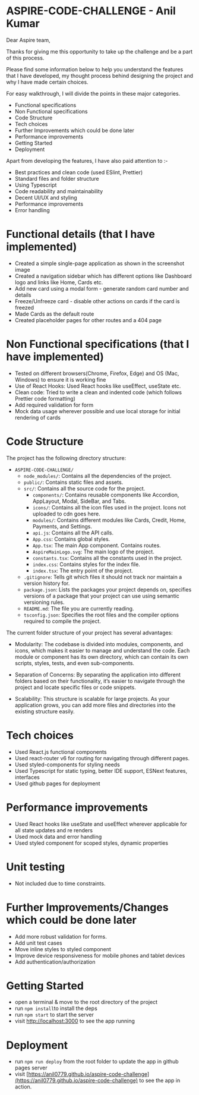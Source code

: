 # ASPIRE-CODE-CHALLENGE - Anil Kumar

Dear Aspire team,

Thanks for giving me this opportunity to take up the challenge and be a part of this process.

Please find some information below to help you understand the features that I have developed, my thought process behind designing the project and why I have made certain choices.

For easy walkthrough, I will divide the points in these major categories.

- Functional specifications
- Non Functional specifications
- Code Structure
- Tech choices
- Further Improvements which could be done later
- Performance improvements
- Getting Started
- Deployment

Apart from developing the features, I have also paid attention to :-

- Best practices and clean code (used ESlint, Prettier)
- Standard files and folder structure
- Using Typescript
- Code readability and maintainability
- Decent UI/UX and styling
- Performance improvements
- Error handling

<a name="functional-specifications"></a>

# Functional details (that I have implemented)

- Created a simple single-page application as shown in the screenshot image
- Created a navigation sidebar which has different options like Dashboard logo and links like Home, Cards etc.
- Add new card using a modal form - generate random card number and details
- Freeze/Unfreeze card - disable other actions on cards if the card is freezed
- Made Cards as the default route
- Created placeholder pages for other routes and a 404 page

# Non Functional specifications (that I have implemented)

- Tested on different browsers(Chrome, Firefox, Edge) and OS (Mac, Windows) to ensure it is working fine
- Use of React Hooks: Used React hooks like useEffect, useState etc.
- Clean code: Tried to write a clean and indented code (which follows Prettier code formatting)
- Add required validation for form
- Mock data usage wherever possible and use local storage for initial rendering of cards

# Code Structure

The project has the following directory structure:

- `ASPIRE-CODE-CHALLENGE/`
  - `node_modules/`: Contains all the dependencies of the project.
  - `public/`: Contains static files and assets.
  - `src/`: Contains all the source code for the project.
    - `components/`: Contains reusable components like Accordion, AppLayout, Modal, SideBar, and Tabs.
    - `icons/`: Contains all the icon files used in the project. Icons not uploaded to cdn goes here.
    - `modules/`: Contains different modules like Cards, Credit, Home, Payments, and Settings.
    - `api.js`: Contains all the API calls.
    - `App.css`: Contains global styles.
    - `App.tsx`: The main App component. Contains routes.
    - `AspireMainLogo.svg`: The main logo of the project.
    - `constants.tsx`: Contains all the constants used in the project.
    - `index.css`: Contains styles for the index file.
    - `index.tsx`: The entry point of the project.
  - `.gitignore`: Tells git which files it should not track nor maintain a version history for.
  - `package.json`: Lists the packages your project depends on, specifies versions of a package that your project can use using semantic versioning rules.
  - `README.md`: The file you are currently reading.
  - `tsconfig.json`: Specifies the root files and the compiler options required to compile the project.

The current folder structure of your project has several advantages:

- Modularity: The codebase is divided into modules, components, and icons, which makes it easier to manage and understand the code. Each module or component has its own directory, which can contain its own scripts, styles, tests, and even sub-components.

- Separation of Concerns: By separating the application into different folders based on their functionality, it’s easier to navigate through the project and locate specific files or code snippets.

- Scalability: This structure is scalable for large projects. As your application grows, you can add more files and directories into the existing structure easily.

# Tech choices

- Used React.js functional components
- Used react-router v6 for routing for navigating through different pages.
- Used styled-components for styling needs
- Used Typescript for static typing, better IDE support, ESNext features, interfaces
- Used github pages for deployment

# Performance improvements

- Used React hooks like useState and useEffect wherever applicable for all state updates and re renders
- Used mock data and error handling
- Used styled component for scoped styles, dynamic properties

# Unit testing

- Not included due to time constraints.

# Further Improvements/Changes which could be done later

- Add more robust validation for forms.
- Add unit test cases
- Move inline styles to styled component
- Improve device responsiveness for mobile phones and tablet devices
- Add authentication/authorization

# Getting Started

- open a terminal & move to the root directory of the project
- run `npm install`to install the deps
- run `npm start` to start the server
- visit [http://localhost:3000](http://localhost:3000/) to see the app running

# Deployment

- run `npm run deploy` from the root folder to update the app in github pages server
- visit [https://anil0779.github.io/aspire-code-challenge](https://anil0779.github.io/aspire-code-challenge) to see the app in action.
